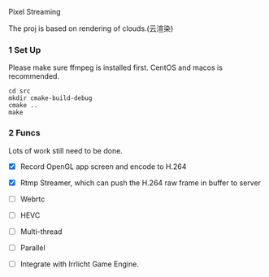 Pixel Streaming

The proj is based on rendering of clouds.(云渲染)

### 1 Set Up 
Please make sure ffmpeg is installed first. 
CentOS and macos is recommended.

```shell
cd src
mkdir cmake-build-debug
cmake ..
make
```

### 2 Funcs

Lots of work still need to be done.

- [x] Record OpenGL app screen and encode to H.264
- [x] Rtmp Streamer, which can push the H.264 raw frame in buffer to server
- [ ] Webrtc
- [ ] HEVC
- [ ] Multi-thread
- [ ] Parallel 
- [ ] Integrate with Irrlicht Game Engine.



